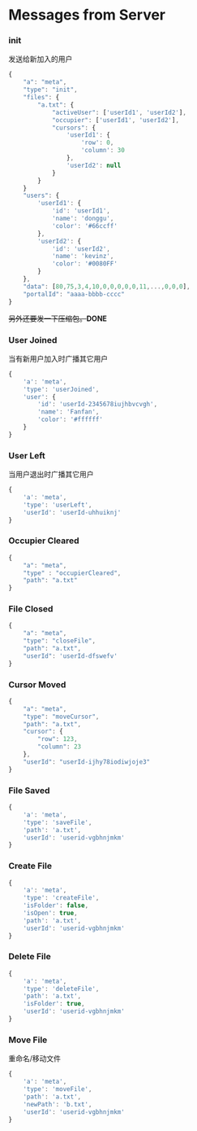 # Messages from Server
### init
发送给新加入的用户

``` js
{
    "a": "meta",
    "type": "init",
    "files": {
        "a.txt": {
            "activeUser": ['userId1', 'userId2'],
            "occupier": ['userId1', 'userId2'],
            "cursors": {
                'userId1': {
                    'row': 0,
                    'column': 30
                },
                'userId2': null
            }
        }
    }
    "users": {
        'userId1': {
            'id': 'userId1',
            'name': 'donggu',
            'color': '#66ccff'
        },
        'userId2': {
            'id': 'userId2',
            'name': 'kevinz',
            'color': '#0080FF'
        }
    },
    "data": [80,75,3,4,10,0,0,0,0,0,11,...,0,0,0],
    "portalId": "aaaa-bbbb-cccc"
}
```
~~另外还要发一下压缩包。~~**DONE**

### User Joined
当有新用户加入时广播其它用户

``` js
{
    'a': 'meta',
    'type': 'userJoined',
    'user': {
        'id': 'userId-2345678iujhbvcvgh',
        'name': 'Fanfan',
        'color': '#ffffff'
    }
}
```

### User Left
当用户退出时广播其它用户

``` js
{
    'a': 'meta',
    'type': 'userLeft',
    'userId': 'userId-uhhuiknj'
}
```

### Occupier Cleared

``` js
{
    "a": "meta",
    "type" : "occupierCleared",
    "path": "a.txt"
}
```

### File Closed

``` js
{
    "a": "meta",
    "type": "closeFile",
    "path": "a.txt",
    "userId": 'userId-dfswefv'
}
```

### Cursor Moved

``` js
{
    "a": "meta",
    "type": "moveCursor",
    "path": "a.txt",
    "cursor": {
        "row": 123,
        "column": 23
    },
    "userId": "userId-ijhy78iodiwjoje3"
}
```

### File Saved

``` js
{
    'a': 'meta',
    'type': 'saveFile',
    'path': 'a.txt',
    'userId': 'userid-vgbhnjmkm'
}
```

### Create File

``` js
{
    'a': 'meta',
    'type': 'createFile',
    'isFolder': false,
    'isOpen': true,
    'path': 'a.txt',
    'userId': 'userid-vgbhnjmkm'
}
```

### Delete File

``` js
{
    'a': 'meta',
    'type': 'deleteFile',
    'path': 'a.txt',
    'isFolder': true,
    'userId': 'userid-vgbhnjmkm'
}
```

### Move File
重命名/移动文件

``` js
{
    'a': 'meta',
    'type': 'moveFile',
    'path': 'a.txt',
    'newPath': 'b.txt',
    'userId': 'userid-vgbhnjmkm'
}
